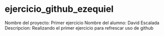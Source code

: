 # ejercicio_github_ezequiel
Nombre del proyecto: Primer ejercicio
Nombre del alumno: David Escalada
Descripcion: Realizando el primer ejercicio para refrescar uso de github